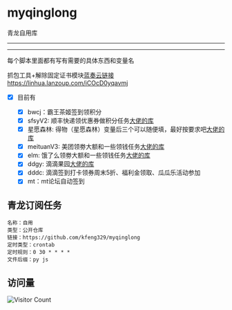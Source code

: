 # myqinglong
青龙自用库

---

---

每个脚本里面都有写有需要的具体东西和变量名

抓包工具+解除固定证书模块[蓝奏云链接](https://linhua.lanzoup.com/iCOcD0yqavmj)
https://linhua.lanzoup.com/iCOcD0yqavmj

- [x] 目前有

  - [x] bwcj：霸王茶姬签到领积分
  - [x] sfsyV2: 顺丰快递领优惠券做积分任务[大佬的库](https://raw.githubusercontent.com/leafTheFish/DeathNote/main/sfsyV2.js)
  - [x] 星愿森林: 得物（星愿森林）变量后三个可以随便填，最好按要求吧[大佬的库](https://raw.githubusercontent.com/q7q7q7q7q7q7q7/ziyou/main/得物森林.py)
  - [x] meituanV3: 美团领劵大额和一些领钱任务[大佬的库](https://raw.githubusercontent.com/leafTheFish/DeathNote/main/meituanV3.js)
  - [x] elm: 饿了么领劵大额和一些领钱任务[大佬的库](https://raw.githubusercontent.com/leafTheFish/DeathNote/main/elmV3.js)
  - [x] ddgy: 滴滴果园[大佬的库](https://raw.githubusercontent.com/leafTheFish/DeathNote/main/ddgy.js)
  - [x] dddc: 滴滴签到打卡领券周末5折、福利金领取、瓜瓜乐活动参加
  - [x] mt：mt论坛自动签到

## 青龙订阅任务
```
名称：自用
类型：公开仓库
链接：https://github.com/kfeng329/myqinglong
定时类型：crontab
定时规则：0 30 * * * *
文件后缀：py js
```

## 访问量
![Visitor Count](https://profile-counter.glitch.me/zyqinglong/count.svg)
